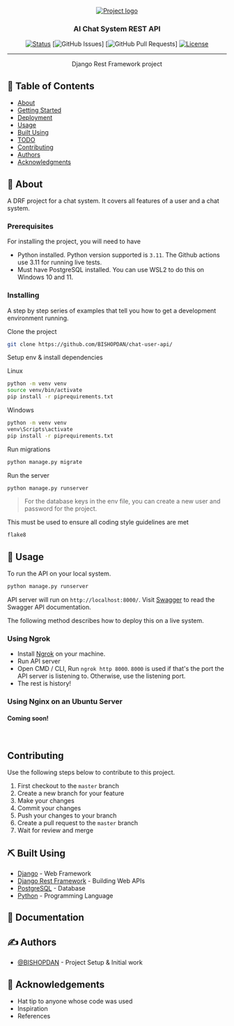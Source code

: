 <p align="center">
  <a href="" rel="noopener">
 <img src="https://www.python.org/static/img/python-logo@2x.png" alt="Project logo"></a>
</p>

<h3 align="center">AI Chat System REST API</h3>

<div align="center">

[![Status](https://img.shields.io/badge/status-active-success.svg)]()
[![GitHub Issues](https://img.shields.io/github/issues/kylelobo/The-Documentation-Compendium.svg)]
[![GitHub Pull Requests](https://img.shields.io/github/issues-pr/kylelobo/The-Documentation-Compendium.svg)]
[![License](https://img.shields.io/badge/license-MIT-blue.svg)](/LICENSE)

</div>

---

<p align="center"> Django Rest Framework project
    <br> 
</p>

## 📝 Table of Contents

- [About](#about)
- [Getting Started](#getting_started)
- [Deployment](#deployment)
- [Usage](#usage)
- [Built Using](#built_using)
- [TODO](../TODO.md)
- [Contributing](../CONTRIBUTING.md)
- [Authors](#authors)
- [Acknowledgments](#acknowledgement)

## 🧐 About <a name = "about"></a>

A DRF project for a chat system. It covers all features of a user and a chat system.

### Prerequisites

For installing the project, you will need to have
- Python installed. Python version supported is `3.11`. The Github actions use 3.11 for running live tests.
- Must have PostgreSQL installed. You can use WSL2 to do this on Windows 10 and 11.

### Installing

A step by step series of examples that tell you how to get a development environment running.

Clone the project

```bash
git clone https://github.com/BISHOPDAN/chat-user-api/
```

Setup env & install dependencies

Linux

```bash
python -m venv venv
source venv/bin/activate
pip install -r piprequirements.txt
```

Windows

```bash
python -m venv venv
venv\Scripts\activate
pip install -r piprequirements.txt
```

Run migrations

```bash
python manage.py migrate
```

Run the server

```bash
python manage.py runserver
```


> For the database keys in the env file, you can create a new user and password for the project.

This must be used to ensure all coding style guidelines are met

```bash
flake8
```

## 🎈 Usage <a name="usage"></a>

To run the API on your local system.

```bash
python manage.py runserver
```

API server will run on `http://localhost:8000/`. Visit [Swagger](http://localhost:8000/swagger/) to read the Swagger API documentation.

The following method describes how to deploy this on a live system.

### Using Ngrok
- Install [Ngrok](https://ngrok.com/docs/getting-started) on your machine.
- Run API server
- Open CMD / CLI, Run `ngrok http 8000`. `8000` is used if that's the port the API server is listening to. Otherwise, use the listening port.
- The rest is history!


### Using Nginx on an Ubuntu Server
#### Coming soon!
<!-- A deploy script.sh should be created to automate the deployment on a new server -->
<br>


## Contributing

Use the following steps below to contribute to this project.

1. First checkout to the `master` branch
2. Create a new branch for your feature
3. Make your changes
4. Commit your changes
5. Push your changes to your branch
6. Create a pull request to the `master` branch
7. Wait for review and merge


## ⛏️ Built Using <a name = "built_using"></a>

- [Django](https://www.djangoproject.com/) - Web Framework
- [Django Rest Framework](https://www.django-rest-framework.org/) - Building Web APIs
- [PostgreSQL](https://www.postgresql.org/) - Database
- [Python](https://www.python.org/) - Programming Language


## :book: Documentation <a name = "documentation"></a>

## ✍️ Authors <a name = "authors"></a>

- [@BISHOPDAN](https://github.com/BISHOPDAN/) - Project Setup & Initial work

## 🎉 Acknowledgements <a name = "acknowledgement"></a>

- Hat tip to anyone whose code was used
- Inspiration
- References
